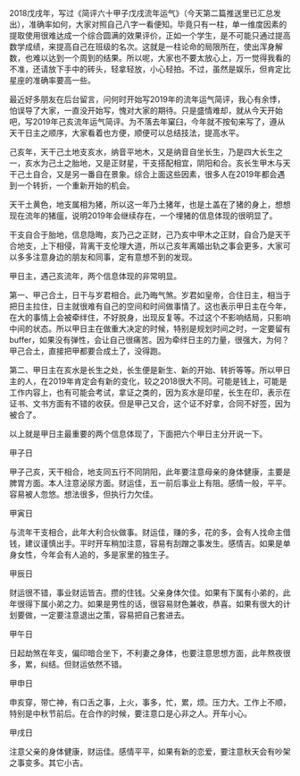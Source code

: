 2018戊戌年，写过《简评六十甲子戊戌流年运气》（今天第二篇推送里已汇总发出），准确率如何，大家对照自己八字一看便知。毕竟只有一柱，单一维度因素的提取使用很难达成一个综合圆满的效果评价，正如一个学生，是不可能只通过提高数学成绩，来提高自己在班级的名次。这就是一柱论命的局限所在，使出浑身解数，也难以达到一个周到的结果。所以呢，大家也不要太放心上，万一觉得我看的不准，还请放下手中的砖头，轻拿轻放，小心轻拍。不过，虽然是娱乐，但肯定比星座的准确率要高一些。

最近好多朋友在后台留言，问何时开始写2019年的流年运气简评，我心有余悸，怕误导了大家，一直没开始写，愧对大家的期待。只是盛情难却，就从今天开始吧，写2019年己亥流年运气简评。为不落去年窠臼，今年就不按旬来写了，遵从天干日主之顺序，大家看着也方便，顺便可以总结技法，提高水平。

己亥年，天干己土地支亥水，纳音平地木，又是纳音自坐长生，乃是四大长生之一，亥水为己土之胎地，又是正财星，干支搭配相宜，阴阳和合。亥长生甲木与天干己土自合，又是另一番自在景象。综合上面这些因素，很多人在2019年都会遇到一个转折，一个重新开始的机会。

天干土黄色，地支属相为猪，所以这一年乃土猪年，也是土盖在了猪的身上，想想现在流年的猪瘟，说明2019年会继续存在，一个埋猪的信息体现的很明显了。

干支自合于胎地，信息隐晦，亥乃己之正财，己乃亥中甲木之正财，自合乃是天干合地支，上下相侵，背离干支伦理大道，所以己亥年离婚出轨之事会更多，大家可以多多注意身边的朋友和同事，定有意想不到的发现。

甲日主，遇己亥流年，两个信息体现的非常明显。

第一、甲己合土，日干与岁君相合。此乃晦气煞。岁君如皇帝，合住日主，相当于把日主拉住，日主就很难有自己的空间和时间做事情了。这也表示甲日主在今年，在大的事情上会被牵绊住，不好脱身，出现反复等。不过这个不影响结局，只影响中间的状态。所以甲日主在做重大决定的时候，特别是规划时间之时，一定要留有buffer，如果没有弹性，会让自己很痛苦。因为牵绊日主的力量，很强大，为何？甲己合土，直接把甲都要合成土了，没得跑。

第二、甲日主在亥水是长生之处，长生便是新生、新的开始、转折等等。所以甲日主的人，在2019年肯定会有新的变化，较之2018很大不同。可能是钱上，可能是工作内容上，也有可能会考试，拿证之类的，因为亥水是印星，长生在印，表示在证书、文书方面有不错的收获。但是甲己又合，这个证不好拿，合同不好签，因为被合了。

以上就是甲日主最重要的两个信息体现了，下面把六个甲日主分开说一下。

甲子日

甲子己亥，天干相合，地支同五行不同阴阳，此年要注意母亲的身体健康，主要是脾胃方面。本人注意泌尿方面。财运佳，五一前后事业上有阻。感情一般，平平。容易被人忽悠。想法很多，但执行力欠佳。

甲寅日

与流年干支相合，此年大利合伙做事。财运佳，赚的多，花的多，会有人找命主借钱，建议谨慎出手。平时开车稍加注意，容易有刮蹭之事发生。感情吉。如果是单身女性，今年会有人追的，多是家里的独生子。

甲辰日

财运很不错，事业财运皆吉。攒的住钱。父亲身体欠佳。如果有下属有小弟的，此年很得下属小弟之力。如果是男性的话，很容易财色兼收，恭喜。如果有很大的计划要做，一定要注意退出之策，容易把自己套进去。

甲午日

日起劫煞在年支，偏印暗合坐下，不利妻之身体，也要注意思想方面，此年熬夜很多，累，纠结。但财运依然不错。

甲申日

申亥穿，带亡神，有口舌之事，上火，事多，忙，累，烦。压力大。工作上不顺，特别是中秋节前后。在合作的时候，要注意口是心非之人。开车小心。

甲戌日

注意父亲的身体健康，财运佳。感情平平，如果有新的恋爱，要注意秋天会有吵架之事变多。其它小吉。

